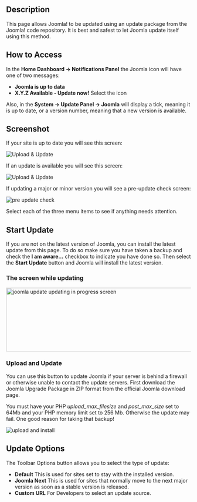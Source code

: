 <!-- Filename: Help4.x:Joomla_Update / Display title: Joomla Update -->

## Description

This page allows Joomla! to be updated using an update package from the Joomla! 
code repository. It is best and safest to let Joomla update itself using this
method.

## How to Access

In the **Home Dashboard → Notifications Panel** the Joomla icon will have
one of two messages:
- **Joomla is up to data**
- **X.Y.Z Available - Update now!**
Select the icon

Also, in the **System → Update Panel → Joomla** will display a tick, meaning it
is up to date, or a version number, meaning that a new version is available.

## Screenshot

If your site is up to date you will see this screen:

![Upload & Update](../../../en/images/joomla-update/upload-update-up-to-date.png "")

If an update is available you will see this screen:

![Upload & Update](../../../en/images/joomla-update/upload-update-available.png "")

If updating a major or minor version you will see a pre-update check screen:

![pre update check](../../../en/images/joomla-update/upload-update-pre-update-check.png "")

Select each of the three menu items to see if anything needs attention.

## Start Update

If you are not on the latest version of Joomla, you can install the
latest update from this page. To do so make sure you have taken a backup
and check the **I am aware...** checkbox to indicate you have done so. Then
select the **Start Update** button and Joomla will install the latest version.

### The screen while updating

<img
src="https://docs.joomla.org/images/0/05/Help-4x-joomla-update-manager-updating-screen-en.png"
decoding="async" data-file-width="800" data-file-height="173"
width="800" height="173"
alt="joomla update updating in progress screen" />

### Upload and Update

You can use this button to update Joomla if your server is behind a
firewall or otherwise unable to contact the update servers. First
download the Joomla Upgrade Package in ZIP format from the official
Joomla download page.

You must have your PHP *upload_max_filesize* and *post_max_size* set to 64Mb
and your PHP memory limit set to 256 Mb. Otherwise the update may fail. One
good reason for taking that backup!

![upload and install](../../../en/images/joomla-update/upload-update-upload-install.png "")

## Update Options

The Toolbar Options button allows you to select the type of update:

- **Default** This is used for sites set to stay with the installed version.
- **Joomla Next** This is used for sites that normally move to the next major
  version as soon as a stable version is released.
- **Custom URL** For Developers to select an update source.

